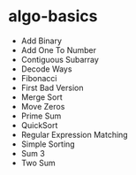 # algo-basics
- Add Binary
- Add One To Number
- Contiguous Subarray
- Decode Ways
- Fibonacci
- First Bad Version
- Merge Sort
- Move Zeros
- Prime Sum
- QuickSort
- Regular Expression Matching
- Simple Sorting
- Sum 3
- Two Sum
